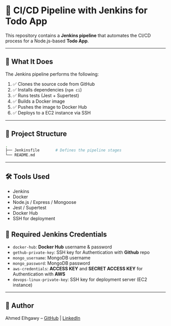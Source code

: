 # 🚀 CI/CD Pipeline with Jenkins for Todo App

This repository contains a **Jenkins pipeline** that automates the CI/CD process for a Node.js-based **Todo App**.

---

## 🔧 What It Does

The Jenkins pipeline performs the following:

1. ✅ Clones the source code from GitHub
2. ✅ Installs dependencies (`npm ci`)
3. ✅ Runs tests (Jest + Supertest)
4. ✅ Builds a Docker image
5. ✅ Pushes the image to Docker Hub
6. ✅ Deploys to a EC2 instance via SSH

---

## 📁 Project Structure

```bash
.
├── Jenkinsfile       # Defines the pipeline stages
└── README.md
```

---

## 🛠️ Tools Used

- Jenkins
- Docker
- Node.js / Express / Mongoose
- Jest / Supertest
- Docker Hub
- SSH for deployment

## 🔐 Required Jenkins Credentials

- `docker-hub`: __Docker Hub__ username & password
- `gethub-private-key`: SSH key for Authentication with __Github__ repo
- `mongo_username`: MongoDB username 
- `mongo_password`: MongoDB password
- `aws-credentials`: __ACCESS KEY__ and __SECRET ACCESS KEY__ for Authentication with __AWS__
- `devops-linux-private-key`: SSH key for deployment server (EC2 instance)

---

## 🙌 Author

Ahmed Elhgawy – [GitHub](https://github.com/Ahmed-Elhgawy) | [LinkedIn](https://linkedin.com/in/ahmed-mahmoud-a16310268)
